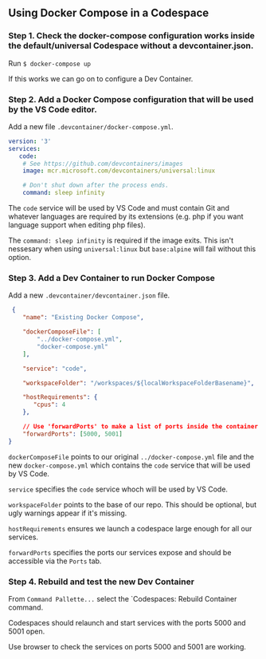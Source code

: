 ## Using Docker Compose in a Codespace

### Step 1. Check the docker-compose configuration works inside the default/universal Codespace without a devcontainer.json.

Run `$ docker-compose up`

If this works we can go on to configure a Dev Container.

### Step 2. Add a Docker Compose configuration that will be used by the VS Code editor.

Add a new file `.devcontainer/docker-compose.yml`.

```yaml
version: '3'
services:
   code:
    # See https://github.com/devcontainers/images
    image: mcr.microsoft.com/devcontainers/universal:linux

    # Don't shut down after the process ends.
    command: sleep infinity
```

The `code` service will be used by VS Code and must contain Git and whatever languages are required by its extensions (e.g. php if you want language support when editing php files).

The `command: sleep infinity` is required if the image exits. This isn't nessesary when using `universal:linux` but `base:alpine` will fail without this option.

### Step 3. Add a Dev Container to run Docker Compose

 Add a new `.devcontainer/devcontainer.json` file.

```json
 {
	"name": "Existing Docker Compose",

	"dockerComposeFile": [
		"../docker-compose.yml",
		"docker-compose.yml"
	],

	"service": "code",

	"workspaceFolder": "/workspaces/${localWorkspaceFolderBasename}",

	"hostRequirements": {
	   "cpus": 4
	},

	// Use 'forwardPorts' to make a list of ports inside the container available locally.
	"forwardPorts": [5000, 5001]
}
```

`dockerComposeFile` points to our original `../docker-compose.yml` file and the new `docker-compose.yml` which contains the `code` service that will be used by VS Code.

`service` specifies the `code` service whoch will be used by VS Code.

`workspaceFolder` points to the base of our repo. This should be optional, but ugly warnings appear if it's missing.

`hostRequirements` ensures we launch a codespace large enough for all our services.

`forwardPorts` specifies the ports our services expose and should be accessible via the `Ports` tab. 

### Step 4. Rebuild and test the new Dev Container

From `Command Pallette...` select the `Codespaces: Rebuild Container command.

Codespaces should relaunch and start services with the ports 5000 and 5001 open.

Use browser to check the services on ports 5000 and 5001 are working.
